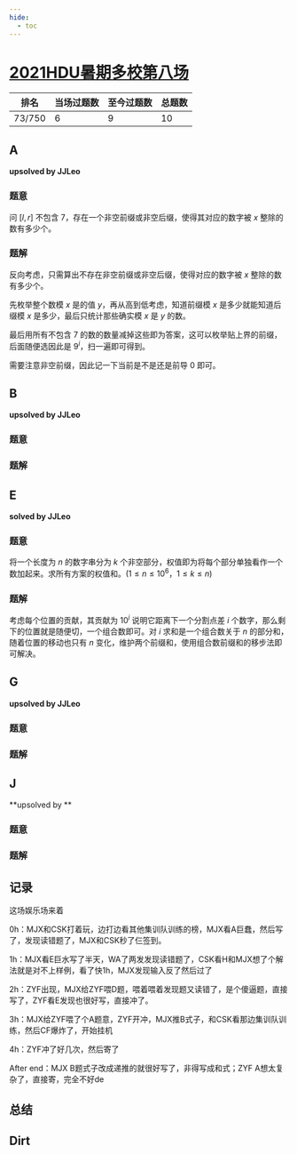 ```yaml
---
hide:
  - toc
---
```


# [2021HDU暑期多校第八场](https://acm.dingbacode.com/contests/contest_show.php?cid=992)

| 排名   | 当场过题数 | 至今过题数 | 总题数 |
| ------ | ---------- | ---------- | ------ |
| 73/750 | 6          | 9          | 10     |

## **A**

**upsolved by JJLeo**

### 题意

问 $[l,r]$ 不包含 $7$，存在一个非空前缀或非空后缀，使得其对应的数字被 $x$ 整除的数有多少个。

### 题解

反向考虑，只需算出不存在非空前缀或非空后缀，使得对应的数字被 $x$ 整除的数有多少个。

先枚举整个数模 $x$ 是的值 $y$，再从高到低考虑，知道前缀模 $x$ 是多少就能知道后缀模 $x$ 是多少，最后只统计那些确实模 $x$ 是 $y$ 的数。

最后用所有不包含 $7$ 的数的数量减掉这些即为答案，这可以枚举贴上界的前缀，后面随便选因此是 $9^i$，扫一遍即可得到。 

需要注意非空前缀，因此记一下当前是不是还是前导 $0$ 即可。

## **B**

**upsolved by JJLeo**

### 题意



### 题解



## **E**

**solved by JJLeo**

### 题意

将一个长度为 $n$ 的数字串分为 $k$ 个非空部分，权值即为将每个部分单独看作一个数加起来。求所有方案的权值和。($1 \le n \le 10^6$，$1 \le k \le n$)

### 题解

考虑每个位置的贡献，其贡献为 $10^i$ 说明它距离下一个分割点差 $i$ 个数字，那么剩下的位置就是随便切，一个组合数即可。对 $i$ 求和是一个组合数关于 $n$ 的部分和，随着位置的移动也只有 $n$ 变化，维护两个前缀和，使用组合数前缀和的移步法即可解决。

## **G**

**upsolved by JJLeo**

### 题意



### 题解



## **J**

**upsolved by **

### 题意



### 题解



## **记录**

这场娱乐场来着

0h：MJX和CSK打着玩，边打边看其他集训队训练的榜，MJX看A巨蠢，然后写了，发现读错题了，MJX和CSK秒了仨签到。

1h：MJX看E巨水写了半天，WA了两发发现读错题了，CSK看H和MJX想了个解法就是对不上样例，看了快1h，MJX发现输入反了然后过了

2h：ZYF出现，MJX给ZYF喂D题，喂着喂着发现题又读错了，是个傻逼题，直接写了，ZYF看E发现也很好写，直接冲了。

3h：MJX给ZYF喂了个A题意，ZYF开冲，MJX推B式子，和CSK看那边集训队训练，然后CF爆炸了，开始挂机

4h：ZYF冲了好几次，然后寄了

After end：MJX B题式子改成递推的就很好写了，非得写成和式；ZYF A想太复杂了，直接寄，完全不好de

## **总结**

## **Dirt**



